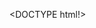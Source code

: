 <DOCTYPE html!>
<html>
<head>
<meta charset="utf-8"/>
<title> the website me <title/>
<head/>
<body>
<h1> HI A'm Hassani web designer <h1/>
<html/>
